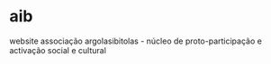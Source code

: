 # aib
website associação argolasibitolas - núcleo de proto-participação e activação social e cultural
